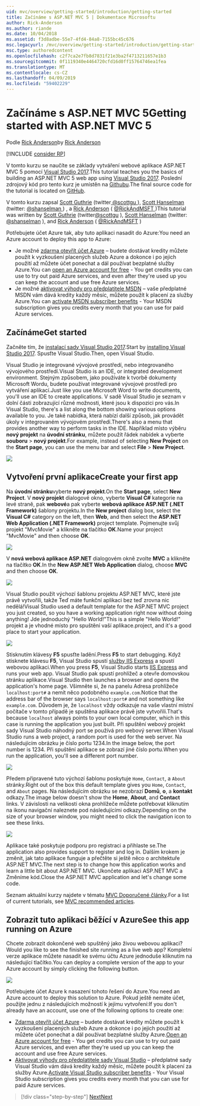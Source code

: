 ```yaml
---
uid: mvc/overview/getting-started/introduction/getting-started
title: Začínáme s ASP.NET MVC 5 | Dokumentace Microsoftu
author: Rick-Anderson
ms.author: riande
ms.date: 10/04/2018
ms.assetid: f3d8adbe-55e7-4fd4-84a8-7155bc45c676
msc.legacyurl: /mvc/overview/getting-started/introduction/getting-started
msc.type: authoredcontent
ms.openlocfilehash: c2f7ca2e7fb8d7831f21e3ba2f4713211657e1b3
ms.sourcegitcommit: 0f1119340e4464720cfd16d0ff15764746ea1fea
ms.translationtype: MT
ms.contentlocale: cs-CZ
ms.lasthandoff: 04/09/2019
ms.locfileid: "59402229"
---
```

# <a name="getting-started-with-aspnet-mvc-5"></a><span data-ttu-id="0dcf2-102">Začínáme s ASP.NET MVC 5</span><span class="sxs-lookup"><span data-stu-id="0dcf2-102">Getting started with ASP.NET MVC 5</span></span>

<span data-ttu-id="0dcf2-103">Podle [Rick Anderson]((https://twitter.com/RickAndMSFT))</span><span class="sxs-lookup"><span data-stu-id="0dcf2-103">by [Rick Anderson]((https://twitter.com/RickAndMSFT))</span></span>

[!INCLUDE [consider RP](../../../../includes/razor.md)]

<span data-ttu-id="0dcf2-104">V tomto kurzu se naučíte se základy vytváření webové aplikace ASP.NET MVC 5 pomocí [Visual Studio 2017](https://visualstudio.microsoft.com/downloads/?utm_medium=microsoft&utm_source=docs.microsoft.com&utm_campaign=button+cta&utm_content=download+vs2017).</span><span class="sxs-lookup"><span data-stu-id="0dcf2-104">This tutorial teaches you the basics of building an ASP.NET MVC 5 web app using [Visual Studio 2017](https://visualstudio.microsoft.com/downloads/?utm_medium=microsoft&utm_source=docs.microsoft.com&utm_campaign=button+cta&utm_content=download+vs2017).</span></span> <span data-ttu-id="0dcf2-105">Poslední zdrojový kód pro tento kurz je umístěn na [Githubu](https://github.com/aspnet/AspNetDocs/tree/master/aspnet/mvc/overview/getting-started/introduction/sample/MvcMovie/MvcMovie).</span><span class="sxs-lookup"><span data-stu-id="0dcf2-105">The final source code for the tutorial is located on [GitHub](https://github.com/aspnet/AspNetDocs/tree/master/aspnet/mvc/overview/getting-started/introduction/sample/MvcMovie/MvcMovie).</span></span>

<span data-ttu-id="0dcf2-106">V tomto kurzu zapsal [Scott Guthrie](https://weblogs.asp.net/scottgu/) (twitter[ @scottgu ](https://twitter.com/scottgu) ), [Scott Hanselman](http://www.hanselman.com/blog/) (twitter: [ @shanselman ](https://twitter.com/shanselman) ) , a [Rick Anderson](https://twitter.com/RickAndMSFT) ( [ @RickAndMSFT ](https://twitter.com/#!/RickAndMSFT) )</span><span class="sxs-lookup"><span data-stu-id="0dcf2-106">This tutorial was written by [Scott Guthrie](https://weblogs.asp.net/scottgu/) (twitter[@scottgu](https://twitter.com/scottgu) ), [Scott Hanselman](http://www.hanselman.com/blog/) (twitter: [@shanselman](https://twitter.com/shanselman) ), and [Rick Anderson](https://twitter.com/RickAndMSFT) ( [@RickAndMSFT](https://twitter.com/#!/RickAndMSFT) )</span></span>

<span data-ttu-id="0dcf2-107">Potřebujete účet Azure tak, aby tuto aplikaci nasadit do Azure:</span><span class="sxs-lookup"><span data-stu-id="0dcf2-107">You need an Azure account to deploy this app to Azure:</span></span>

- <span data-ttu-id="0dcf2-108">Je možné [zdarma otevřít účet Azure](https://azure.microsoft.com/pricing/free-trial/?WT.mc_id=A443DD604) – budete dostávat kredity můžete použít k vyzkoušení placených služeb Azure a dokonce i po jejich použití až můžete účet ponechat a dál používat bezplatné služby Azure.</span><span class="sxs-lookup"><span data-stu-id="0dcf2-108">You can [open an Azure account for free](https://azure.microsoft.com/pricing/free-trial/?WT.mc_id=A443DD604) - You get credits you can use to try out paid Azure services, and even after they're used up you can keep the account and use free Azure services.</span></span>
- <span data-ttu-id="0dcf2-109">Je možné [aktivovat výhody pro předplatitele MSDN](https://azure.microsoft.com/pricing/member-offers/msdn-benefits-details/?WT.mc_id=A443DD604) – vaše předplatné MSDN vám dává kredity každý měsíc, můžete použít k placení za služby Azure.</span><span class="sxs-lookup"><span data-stu-id="0dcf2-109">You can [activate MSDN subscriber benefits](https://azure.microsoft.com/pricing/member-offers/msdn-benefits-details/?WT.mc_id=A443DD604) - Your MSDN subscription gives you credits every month that you can use for paid Azure services.</span></span>

## <a name="get-started"></a><span data-ttu-id="0dcf2-110">Začínáme</span><span class="sxs-lookup"><span data-stu-id="0dcf2-110">Get started</span></span>

<span data-ttu-id="0dcf2-111">Začněte tím, že [instalací sady Visual Studio 2017](https://visualstudio.microsoft.com/downloads/?utm_medium=microsoft&utm_source=docs.microsoft.com&utm_campaign=button+cta&utm_content=download+vs2017).</span><span class="sxs-lookup"><span data-stu-id="0dcf2-111">Start by [installing Visual Studio 2017](https://visualstudio.microsoft.com/downloads/?utm_medium=microsoft&utm_source=docs.microsoft.com&utm_campaign=button+cta&utm_content=download+vs2017).</span></span> <span data-ttu-id="0dcf2-112">Spusťte Visual Studio.</span><span class="sxs-lookup"><span data-stu-id="0dcf2-112">Then, open Visual Studio.</span></span>

<span data-ttu-id="0dcf2-113">Visual Studio je integrované vývojové prostředí, nebo integrovaného vývojového prostředí.</span><span class="sxs-lookup"><span data-stu-id="0dcf2-113">Visual Studio is an IDE, or integrated development environment.</span></span> <span data-ttu-id="0dcf2-114">Stejným způsobem, jako používáte k tvorbě dokumenty Microsoft Wordu, budete používat integrované vývojové prostředí pro vytváření aplikací.</span><span class="sxs-lookup"><span data-stu-id="0dcf2-114">Just like you use Microsoft Word to write documents, you'll use an IDE to create applications.</span></span> <span data-ttu-id="0dcf2-115">V sadě Visual Studio je seznam v dolní části zobrazující různé možnosti, které jsou k dispozici pro vás.</span><span class="sxs-lookup"><span data-stu-id="0dcf2-115">In Visual Studio, there's a list along the bottom showing various options available to you.</span></span> <span data-ttu-id="0dcf2-116">Je také nabídka, která nabízí další způsob, jak provádět úkoly v integrovaném vývojovém prostředí.</span><span class="sxs-lookup"><span data-stu-id="0dcf2-116">There's also a menu that provides another way to perform tasks in the IDE.</span></span> <span data-ttu-id="0dcf2-117">Například místo výběru **nový projekt** na **úvodní stránku**, můžete použít řádek nabídek a vyberte **souboru** > **nový projekt**.</span><span class="sxs-lookup"><span data-stu-id="0dcf2-117">For example, instead of selecting **New Project** on the **Start page**, you can use the menu bar and select **File** > **New Project**.</span></span>

![](getting-started/_static/image1.png)

## <a name="create-your-first-app"></a><span data-ttu-id="0dcf2-118">Vytvoření první aplikace</span><span class="sxs-lookup"><span data-stu-id="0dcf2-118">Create your first app</span></span>

<span data-ttu-id="0dcf2-119">Na **úvodní stránku**vyberte **nový projekt**.</span><span class="sxs-lookup"><span data-stu-id="0dcf2-119">On the **Start page**, select **New Project**.</span></span> <span data-ttu-id="0dcf2-120">V **nový projekt** dialogové okno, vyberte **Visual C#** kategorie na levé straně, pak **webové**a pak vyberte **webová aplikace ASP.NET (.NET Framework)**  šablony projektu.</span><span class="sxs-lookup"><span data-stu-id="0dcf2-120">In the **New project** dialog box, select the **Visual C#** category on the left, then **Web**, and then select the **ASP.NET Web Application (.NET Framework)** project template.</span></span> <span data-ttu-id="0dcf2-121">Pojmenujte svůj projekt "MvcMovie" a klikněte na tlačítko **OK**.</span><span class="sxs-lookup"><span data-stu-id="0dcf2-121">Name your project "MvcMovie" and then choose **OK**.</span></span>

![](getting-started/_static/image2.png)

<span data-ttu-id="0dcf2-122">V **nová webová aplikace ASP.NET** dialogovém okně zvolte **MVC** a klikněte na tlačítko **OK**.</span><span class="sxs-lookup"><span data-stu-id="0dcf2-122">In the **New ASP.NET Web Application** dialog, choose **MVC** and then choose **OK**.</span></span>

![](getting-started/_static/image3.png)

<span data-ttu-id="0dcf2-123">Visual Studio použít výchozí šablonu projektu ASP.NET MVC, které jste právě vytvořili, takže Teď máte funkční aplikaci bez teď zrovna nic nedělá!</span><span class="sxs-lookup"><span data-stu-id="0dcf2-123">Visual Studio used a default template for the ASP.NET MVC project you just created, so you have a working application right now without doing anything!</span></span> <span data-ttu-id="0dcf2-124">Jde jednoduchý "Hello World!"</span><span class="sxs-lookup"><span data-stu-id="0dcf2-124">This is a simple "Hello World!"</span></span> <span data-ttu-id="0dcf2-125">projekt a je vhodné místo pro spuštění vaší aplikace.</span><span class="sxs-lookup"><span data-stu-id="0dcf2-125">project, and it's a good place to start your application.</span></span>

![](getting-started/_static/image4.png)

<span data-ttu-id="0dcf2-126">Stisknutím klávesy **F5** spusťte ladění.</span><span class="sxs-lookup"><span data-stu-id="0dcf2-126">Press **F5** to start debugging.</span></span> <span data-ttu-id="0dcf2-127">Když stisknete klávesu **F5**, Visual Studio spustí [služby IIS Express](/iis/extensions/introduction-to-iis-express/iis-express-overview) a spustí webovou aplikaci.</span><span class="sxs-lookup"><span data-stu-id="0dcf2-127">When you press **F5**, Visual Studio starts [IIS Express](/iis/extensions/introduction-to-iis-express/iis-express-overview) and runs your web app.</span></span> <span data-ttu-id="0dcf2-128">Visual Studio pak spustí prohlížeč a otevře domovskou stránku aplikace.</span><span class="sxs-lookup"><span data-stu-id="0dcf2-128">Visual Studio then launches a browser and opens the application's home page.</span></span> <span data-ttu-id="0dcf2-129">Všimněte si, že na panelu Adresa prohlížeče `localhost:port#` a nemít něco podobného `example.com`.</span><span class="sxs-lookup"><span data-stu-id="0dcf2-129">Notice that the address bar of the browser says `localhost:port#` and not something like `example.com`.</span></span> <span data-ttu-id="0dcf2-130">Důvodem je, že `localhost` vždy odkazuje na vaše vlastní místní počítače v tomto případě je spuštěna aplikace právě jste vytvořili.</span><span class="sxs-lookup"><span data-stu-id="0dcf2-130">That's because `localhost` always points to your own local computer, which in this case is running the application you just built.</span></span> <span data-ttu-id="0dcf2-131">Při spuštění webový projekt sady Visual Studio náhodný port se používá pro webový server.</span><span class="sxs-lookup"><span data-stu-id="0dcf2-131">When Visual Studio runs a web project, a random port is used for the web server.</span></span> <span data-ttu-id="0dcf2-132">Na následujícím obrázku je číslo portu 1234.</span><span class="sxs-lookup"><span data-stu-id="0dcf2-132">In the image below, the port number is 1234.</span></span> <span data-ttu-id="0dcf2-133">Při spuštění aplikace se zobrazí jiné číslo portu.</span><span class="sxs-lookup"><span data-stu-id="0dcf2-133">When you run the application, you'll see a different port number.</span></span>

![](getting-started/_static/image5.png)

<span data-ttu-id="0dcf2-134">Předem připravené tuto výchozí šablonu poskytuje `Home`, `Contact`, a `About` stránky.</span><span class="sxs-lookup"><span data-stu-id="0dcf2-134">Right out of the box this default template gives you `Home`, `Contact`, and `About` pages.</span></span> <span data-ttu-id="0dcf2-135">Na následujícím obrázku se nezobrazí **Domů**, **o**, a **kontakt** odkazy.</span><span class="sxs-lookup"><span data-stu-id="0dcf2-135">The image below doesn't show the **Home**, **About**, and **Contact** links.</span></span> <span data-ttu-id="0dcf2-136">V závislosti na velikosti okna prohlížeče můžete potřebovat kliknutím na ikonu navigační naleznete pod následujícími odkazy.</span><span class="sxs-lookup"><span data-stu-id="0dcf2-136">Depending on the size of your browser window, you might need to click the navigation icon to see these links.</span></span>

![](getting-started/_static/image6.png)

<span data-ttu-id="0dcf2-137">Aplikace také poskytuje podporu pro registraci a přihlaste se.</span><span class="sxs-lookup"><span data-stu-id="0dcf2-137">The application also provides support to register and log in.</span></span> <span data-ttu-id="0dcf2-138">Dalším krokem je změnit, jak tato aplikace funguje a přečtěte si ještě něco o architektuře ASP.NET MVC.</span><span class="sxs-lookup"><span data-stu-id="0dcf2-138">The next step is to change how this application works and learn a little bit about ASP.NET MVC.</span></span> <span data-ttu-id="0dcf2-139">Ukončete aplikaci ASP.NET MVC a Změníme kód.</span><span class="sxs-lookup"><span data-stu-id="0dcf2-139">Close the ASP.NET MVC application and let's change some code.</span></span>

<span data-ttu-id="0dcf2-140">Seznam aktuální kurzy najdete v tématu [MVC Doporučené články](../mvc-learning-sequence.md).</span><span class="sxs-lookup"><span data-stu-id="0dcf2-140">For a list of current tutorials, see [MVC recommended articles](../mvc-learning-sequence.md).</span></span>

## <a name="see-this-app-running-on-azure"></a><span data-ttu-id="0dcf2-141">Zobrazit tuto aplikaci běžící v Azure</span><span class="sxs-lookup"><span data-stu-id="0dcf2-141">See this app running on Azure</span></span>

<span data-ttu-id="0dcf2-142">Chcete zobrazit dokončené web spuštěný jako živou webovou aplikaci?</span><span class="sxs-lookup"><span data-stu-id="0dcf2-142">Would you like to see the finished site running as a live web app?</span></span> <span data-ttu-id="0dcf2-143">Kompletní verze aplikace můžete nasadit ke svému účtu Azure jednoduše kliknutím na následující tlačítko.</span><span class="sxs-lookup"><span data-stu-id="0dcf2-143">You can deploy a complete version of the app to your Azure account by simply clicking the following button.</span></span>

[![](https://azuredeploy.net/deploybutton.png)](https://azuredeploy.net/?repository=https://github.com/aspnet/AspNetDocs/tree/master/aspnet/mvc/overview/getting-started/introduction/sample/MvcMovie&amp;WT.mc_id=deploy_azure_aspnet)

<span data-ttu-id="0dcf2-144">Potřebujete účet Azure k nasazení tohoto řešení do Azure.</span><span class="sxs-lookup"><span data-stu-id="0dcf2-144">You need an Azure account to deploy this solution to Azure.</span></span> <span data-ttu-id="0dcf2-145">Pokud ještě nemáte účet, použijte jednu z následujících možností k jejímu vytvoření:</span><span class="sxs-lookup"><span data-stu-id="0dcf2-145">If you don't already have an account, use one of the following options to create one:</span></span>

- <span data-ttu-id="0dcf2-146">[Zdarma otevřít účet Azure](https://azure.microsoft.com/pricing/free-trial/?WT.mc_id=A443DD604) – budete dostávat kredity můžete použít k vyzkoušení placených služeb Azure a dokonce i po jejich použití až můžete účet ponechat a dál používat bezplatné služby Azure.</span><span class="sxs-lookup"><span data-stu-id="0dcf2-146">[Open an Azure account for free](https://azure.microsoft.com/pricing/free-trial/?WT.mc_id=A443DD604) - You get credits you can use to try out paid Azure services, and even after they're used up you can keep the account and use free Azure services.</span></span>
- <span data-ttu-id="0dcf2-147">[Aktivovat výhody pro předplatitele sady Visual Studio](https://azure.microsoft.com/pricing/member-offers/credit-for-visual-studio-subscribers) – předplatné sady Visual Studio vám dává kredity každý měsíc, můžete použít k placení za služby Azure.</span><span class="sxs-lookup"><span data-stu-id="0dcf2-147">[Activate Visual Studio subscriber benefits](https://azure.microsoft.com/pricing/member-offers/credit-for-visual-studio-subscribers) - Your Visual Studio subscription gives you credits every month that you can use for paid Azure services.</span></span>

> [!div class="step-by-step"]
> [<span data-ttu-id="0dcf2-148">Next</span><span class="sxs-lookup"><span data-stu-id="0dcf2-148">Next</span></span>](adding-a-controller.md)
